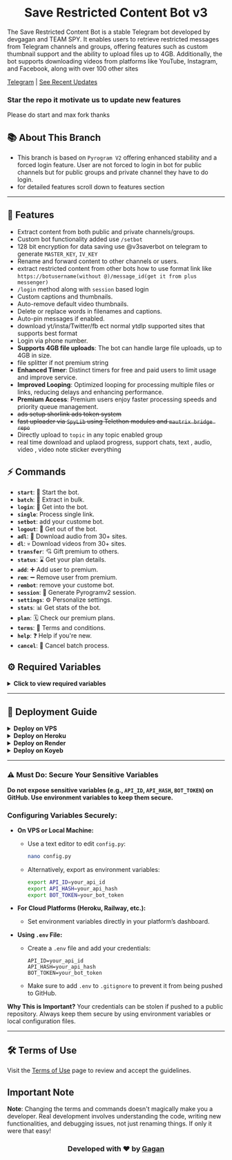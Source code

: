 <h1 align="center">
  Save Restricted Content Bot v3
</h1>

The Save Restricted Content Bot is a stable Telegram bot developed by devgagan and TEAM SPY. It enables users to retrieve restricted messages from Telegram channels and groups, offering features such as custom thumbnail support and the ability to upload files up to 4GB. Additionally, the bot supports downloading videos from platforms like YouTube, Instagram, and Facebook, along with over 100 other sites

[Telegram](https://t.me/save_restricted_content_bots) | [See Recent Updates](https://github.com/devgaganin/Save-Restricted-Content-Bot-V2/tree/v3#updates)

### Star the repo it motivate us to update new features
Please do start and max fork thanks 

## 📚 About This Branch
- This branch is based on `Pyrogram V2` offering enhanced stability and a forced login feature. User are not forced to login in bot for public channels but for public groups and private channel they have to do login.
- for detailed features scroll down to features section

---

## 🔧 Features
- Extract content from both public and private channels/groups.
- Custom bot functionality added use `/setbot`
- 128 bit encryption for data saving use @v3saverbot on telegram to generate `MASTER_KEY`, `IV_KEY`
- Rename and forward content to other channels or users.
- extract restricted content from other bots how to use format link like `https://botusername(without @)/message_id(get it from plus messenger)`
- `/login` method along with `session` based login
- Custom captions and thumbnails.
- Auto-remove default video thumbnails.
- Delete or replace words in filenames and captions.
- Auto-pin messages if enabled.
- download yt/insta/Twitter/fb ect normal ytdlp supported sites that supports best format
- Login via phone number.
- **Supports 4GB file uploads**: The bot can handle large file uploads, up to 4GB in size.
- file splitter if not premium string
- **Enhanced Timer**: Distinct timers for free and paid users to limit usage and improve service.
- **Improved Looping**: Optimized looping for processing multiple files or links, reducing delays and enhancing performance.
- **Premium Access**: Premium users enjoy faster processing speeds and priority queue management.
- ~~ads setup shorlink ads token system~~
- ~~fast uploader via `SpyLib` using Telethon modules and `mautrix bridge repo`~~ 
- Directly upload to `topic` in any topic enabled group
- real time download and uplaod progress, support chats, text , audio, video , video note sticker everything

  
## ⚡ Commands

- **`start`**: 🚀 Start the bot.
- **`batch`**: 🫠 Extract in bulk.
- **`login`**: 🔑 Get into the bot.
- **`single`**: Process single link.
- **`setbot`**: add your custome bot.
- **`logout`**: 🚪 Get out of the bot.
- **`adl`**: 👻 Download audio from 30+ sites.
- **`dl`**: 💀 Download videos from 30+ sites.
- **`transfer`**: 💘 Gift premium to others.
- **`status`**: ⌛ Get your plan details.
- **`add`**: ➕ Add user to premium.
- **`rem`**: ➖ Remove user from premium.
- **`rembot`**: remove your custome bot.
- **`session`**: 🧵 Generate Pyrogramv2 session.
- **`settings`**: ⚙️ Personalize settings.
- **`stats`**: 📊 Get stats of the bot.
- **`plan`**: 🗓️ Check our premium plans.
- **`terms`**: 🥺 Terms and conditions.
- **`help`**: ❓ Help if you're new.
- **`cancel`**: 🚫 Cancel batch process.


## ⚙️ Required Variables

<details>
<summary><b>Click to view required variables</b></summary>

To run the bot, you'll need to configure a few sensitive variables. Here's how to set them up securely:

- **`API_ID`**: Your API ID from [telegram.org](https://my.telegram.org/auth).
- **`API_HASH`**: Your API Hash from [telegram.org](https://my.telegram.org/auth).
- **`BOT_TOKEN`**: Get your bot token from [@BotFather](https://t.me/botfather).
- **`OWNER_ID`**: Use [@missrose_bot](https://t.me/missrose_bot) to get your user ID by sending `/info`.
- **`CHANNEL_ID`**: The ID of the channel for forced subscription.
- **`LOG_GROUP`**: A group or channel where the bot logs messages. Forward a message to [@userinfobot](https://t.me/userinfobot) to get your channel/group ID.
- **`MONGO_DB`**: A MongoDB URL for storing session data (recommended for security).
  
### Additional Configuration Options:
- **`STRING`**: (Optional) Add your **premium account session string** here to allow 4GB file uploads. This is **optional** and can be left empty if not used.
- **`FREEMIUM_LIMIT`**: Default is `0`. Set this to any value you want to allow free users to extract content. If set to `0`, free users will not have access to any extraction features.
- **`PREMIUM_LIMIT`**: Default is `500`. This is the batch limit for premium users. You can customize this to allow premium users to process more links/files in one batch.
- **`YT_COOKIES`**: Yt cookies for downloading yt videos 
- **`INSTA_COOKIES`**: If you want to enable instagram downloading fill cookiesn

**How to get cookies ??** : use mozila firfox if on android or use chrome on desktop and download extension get this cookie or any Netscape Cookies (HTTP Cookies) extractor and use that 

### Monetization (Optional):
- **`WEBSITE_URL`**: (Optional) This is the domain for your monetization short link service. Provide the shortener's domain name, for example: `upshrink.com`. Do **not** include `www` or `https://`. The default link shortener is already set.
- **`AD_API`**: (Optional) The API key from your link shortener service (e.g., **Upshrink**, **AdFly**, etc.) to monetize links. Enter the API provided by your shortener.

> **Important:** Always keep your credentials secure! Never hard-code them in the repository. Use environment variables or a `.env` file.

</details>

---

## 🚀 Deployment Guide

<details>
<summary><b>Deploy on VPS</b></summary>

1. Fork the repo.
2. Update `config.py` with your values.
3. Run the following:
   ```bash
   sudo apt update
   sudo apt install ffmpeg git python3-pip
   git clone your_repo_link
   cd your_repo_name
   pip3 install -r requirements.txt
   python3 main.py
   ```

- To run the bot in the background:
  ```bash
  screen -S gagan
  python3 main.py
  ```
  - Detach: `Ctrl + A`, then `Ctrl + D`
  - To stop: `screen -r gagan` and `screen -S gagan -X quit`

</details>

<details>
<summary><b>Deploy on Heroku</b></summary>

1. Fork and Star the repo.
2. Click [![Deploy](https://www.herokucdn.com/deploy/button.svg)](https://www.heroku.com/deploy).
3. Enter required variables and click deploy ✅.

</details>

<details>
<summary><b>Deploy on Render</b></summary>

1. Fork and star the repo.
2. Edit `config.py` or set environment variables on Render.
3. Go to [render.com](https://render.com), sign up/log in.
4. Create a new web service, select the free plan.
5. Connect your GitHub repo and deploy ✅.

</details>

<details>
<summary><b>Deploy on Koyeb</b></summary>

1. Fork and star the repo.
2. Edit `config.py` or set environment variables on Koyeb.
3. Create a new service, select `Dockerfile` as build type.
4. Connect your GitHub repo and deploy ✅.

</details>

---
### ⚠️ Must Do: Secure Your Sensitive Variables

**Do not expose sensitive variables (e.g., `API_ID`, `API_HASH`, `BOT_TOKEN`) on GitHub. Use environment variables to keep them secure.**

### Configuring Variables Securely:

- **On VPS or Local Machine:**
  - Use a text editor to edit `config.py`:
    ```bash
    nano config.py
    ```
  - Alternatively, export as environment variables:
    ```bash
    export API_ID=your_api_id
    export API_HASH=your_api_hash
    export BOT_TOKEN=your_bot_token
    ```

- **For Cloud Platforms (Heroku, Railway, etc.):**
  - Set environment variables directly in your platform’s dashboard.

- **Using `.env` File:**
  - Create a `.env` file and add your credentials:
    ```
    API_ID=your_api_id
    API_HASH=your_api_hash
    BOT_TOKEN=your_bot_token
    ```
  - Make sure to add `.env` to `.gitignore` to prevent it from being pushed to GitHub.

**Why This is Important?**
Your credentials can be stolen if pushed to a public repository. Always keep them secure by using environment variables or local configuration files.

---

## 🛠️ Terms of Use

Visit the [Terms of Use](https://github.com/devgaganin/Save-Restricted-Content-Bot-Repo/blob/master/TERMS_OF_USE.md) page to review and accept the guidelines.
## Important Note

**Note**: Changing the terms and commands doesn't magically make you a developer. Real development involves understanding the code, writing new functionalities, and debugging issues, not just renaming things. If only it were that easy!


<h3 align="center">
  Developed with ❤️ by <a href="https://t.me/team_spy_pro"> Gagan </a>
</h3>

